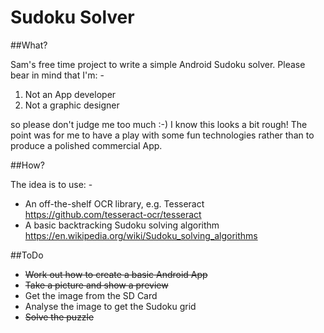 # Sudoku Solver

##What?

Sam's free time project to write a simple Android Sudoku solver. Please bear in mind that I'm: -

1. Not an App developer
2. Not a graphic designer

so please don't judge me too much :-) I know this looks a bit rough! The point was for me to have a play with some fun technologies rather than to produce a polished commercial App.

##How?

The idea is to use: -
* An off-the-shelf OCR library, e.g. Tesseract https://github.com/tesseract-ocr/tesseract
* A basic backtracking Sudoku solving algorithm https://en.wikipedia.org/wiki/Sudoku_solving_algorithms

##ToDo

* ~~Work out how to create a basic Android App~~
* ~~Take a picture and show a preview~~
* Get the image from the SD Card
* Analyse the image to get the Sudoku grid
* ~~Solve the puzzle~~
